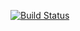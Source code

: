 [![Build Status](https://app.travis-ci.com/iosdevlo/EssentialFeed.svg?branch=master)](https://app.travis-ci.com/iosdevlo/EssentialFeed)
